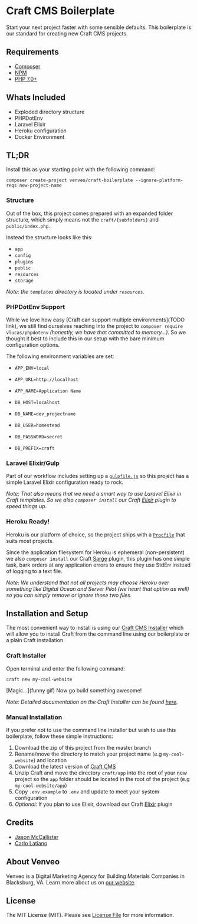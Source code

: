 # Craft CMS Boilerplate

Start your next project faster with some sensible defaults. This boilerplate is our standard for creating new Craft CMS projects.

## Requirements

- [Composer](https://getcomposer.org)
- [NPM](https://www.npmjs.com)
- [PHP 7.0+](http://php.net)

## Whats Included

- Exploded directory structure
- PHPDotEnv
- Laravel Elixir
- Heroku configuration
- Docker Environment

## TL;DR

Install this as your starting point with the following command:

```
composer create-project venveo/craft-boilerplate --ignore-platform-reqs new-project-name
```

### Structure

Out of the box, this project comes prepared with an expanded folder structure, which simply means not the `craft/{subfolders}` and `public/index.php`.

Instead the structure looks like this:

- `app`
- `config`
- `plugins`
- `public`
- `resources`
- `storage`

_*Note:* the `templates` directory is located under `resources`._

### PHPDotEnv Support

While we love how easy [Craft can support multiple environments](TODO link), we still find ourselves reaching into the project to `composer require vlucas/phpdotenv` _(honestly, we have that committed to memory...)_. So we thought it best to include this in our setup with the bare minimum configuration options.

The following environment variables are set:

- `APP_ENV=local`
- `APP_URL=http://localhost`
- `APP_NAME=Application Name`

- `DB_HOST=localhost`
- `DB_NAME=dev_projectname`
- `DB_USER=homestead`
- `DB_PASSWORD=secret`
- `DB_PREFIX=craft`

### Laravel Elixir/Gulp

Part of our workflow includes setting up a [`gulpfile.js`](https://github.com/venveo/craft-boilerplate/gulpfile.js) so this project has a simple Laravel Elixir configuration ready to rock.

_*Note:* That also means that we need a smart way to use Laravel Elixir in Craft templates. So we also `composer install` our Craft [Elixir](https://github.com/venveo/craft-elixir) plugin to speed things up._

### Heroku Ready!

Heroku is our platform of choice, so the project ships with a [`Procfile`](https://github.com/venveo/craft-boilerplate/Procfile) that suits most projects.

Since the application filesystem for Heroku is ephemeral (non-persistent) we also `composer install` our Craft [Sarge](https://github.com/venveo/craft-sarge) plugin, this plugin has one simple task, bark orders at any application errors to ensure they use StdErr instead of logging to a text file.

_*Note:* We understand that not all projects may choose Heroku over something like Digital Ocean and Server Pilot (we heart that option as well) so you can simply remove or ignore those two files._

## Installation and Setup

The most convenient way to install is using our [Craft CMS Installer](https://github.com/venveo/craft-installer) which will allow you to install Craft from the command line using our boilerplate or a plain Craft installation.

### Craft Installer

Open terminal and enter the following command:

`craft new my-cool-website`

[Magic...](funny gif) Now go build something awesome!

_*Note:* Detailed documentation on the Craft Installer can be found [here](https://github.com/venveo/craft-installer/README.md)._

### Manual Installation

If you prefer not to use the command line installer but wish to use this boilerplate, follow these simple instructions:

1. Download the zip of this project from the master branch
2. Rename/move the directory to match your project name (e.g `my-cool-website`) and location
3. Download the latest version of [Craft CMS](https://craftcms.com)
4. Unzip Craft and move the directory `craft/app` into the root of your new project so the `app` folder should be located in the root of the project (e.g `my-cool-website/app`)
5. Copy `.env.example` to `.env` and update to meet your system configuration
6. *Optional:* If you plan to use Elixir, download our Craft [Elixir](https://github.com/venveo/craft-elixir) plugin

## Credits

* [Jason McCallister](https://github.com/themccallister)
* [Carlo Latiano](https://github.com/carlolaitano)

## About Venveo

Venveo is a Digital Marketing Agency for Building Materials Companies in Blacksburg, VA. Learn more about us on [our website](https://www.venveo.com).

## License

The MIT License (MIT). Please see [License File](LICENSE) for more information.
